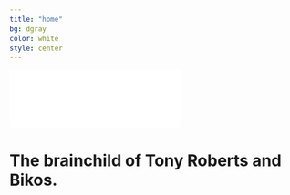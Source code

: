 ```yaml
---
title: "home"
bg: dgray
color: white
style: center
---
```


<img src="img/ttt-logo1.png" alt="Temple of the Times">

# The brainchild of Tony Roberts and Bikos.
